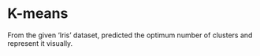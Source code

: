 # K-means
From the given ‘Iris’ dataset, predicted the optimum number of
clusters and represent it visually.
